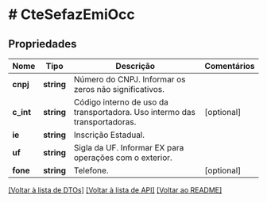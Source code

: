 # # CteSefazEmiOcc

## Propriedades

Nome | Tipo | Descrição | Comentários
------------ | ------------- | ------------- | -------------
**cnpj** | **string** | Número do CNPJ.  Informar os zeros não significativos. |
**c_int** | **string** | Código interno de uso da transportadora.  Uso intermo das transportadoras. | [optional]
**ie** | **string** | Inscrição Estadual. |
**uf** | **string** | Sigla da UF.  Informar EX para operações com o exterior. |
**fone** | **string** | Telefone. | [optional]

[[Voltar à lista de DTOs]](../../README.md#models) [[Voltar à lista de API]](../../README.md#endpoints) [[Voltar ao README]](../../README.md)
